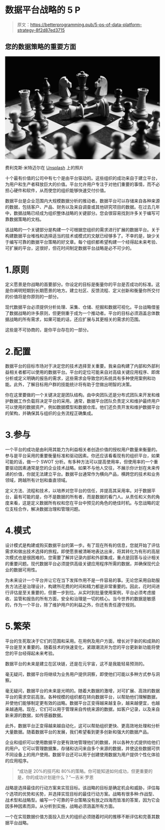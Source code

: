 # 数据平台战略的 5 P

> 原文：<https://betterprogramming.pub/5-ps-of-data-platform-strategy-8f2d87ed3715>

## 您的数据策略的重要方面

![](img/615b21448695674660f429e92e987f0e.png)

费利克斯·米特迈尔在 [Unsplash](https://unsplash.com?utm_source=medium&utm_medium=referral) 上的照片

十个最有价值的公司中有七个是由平台驱动的。这些组织的成功来自于建立平台，为用户和生产者释放巨大的价值。平台允许用户专注于对他们重要的事情，而不必担心硬件和软件，从而使您的组织能够快速交付价值。

数据平台是企业范围内大规模数据分析的推动者。数据平台可以存储来自各种来源的数据，包括客户、产品、财务以及来自调查或其他研究项目的数据。在过去几年中，数据战略已经成为组织整体战略的关键部分。您会很容易找到许多关于编写可靠数据策略的文档。

该战略的一个关键部分是构建一个可根据您组织的需求进行扩展的数据平台。关于构建数据平台堆栈和选择适当的技术或模式的文献已经够多了。不幸的是，缺少关于编写可靠的数据平台策略的好文章。每个组织都希望构建一个经得起未来考验、可扩展的平台，这很好，但花时间制定数据平台战略是必不可少的。

# 1.原则

定义愿景是你战略的首要部分。你设定的目标是衡量你的平台是否成功的标准。这是你阐明短期到长期愿景的地方。建立社区、反馈流程、定义创新和衡量你所交付的价值将是你原则的一部分。

现代数据平台必须提供分析处理、采集、仓储、挖掘和数据可视化。平台战略借鉴了数据战略的许多原则，但更侧重于成为一个推动者。平台的目标必须涵盖总体数据战略的所有需求，如果可能的话，还应扩展与其更相关的需求的范围。

这些是不可协商的，是你平台存在的一部分。

# 2.配置

数据平台的目标市场对于决定您的技术选择至关重要。我亲自构建了内部和外部利益相关者都可以使用的数据平台。平台的定位可能来自对高级关键应用程序、即席分析或定义明确的报告的需求，这些需求会导致您的系统具有多种使用案例和功能。此外，了解目标用户群的技能统计将有助于您做出明智的决策。

你在这里要做的一个关键决定是团队结构。由中央团队还是分布式团队来开发和维护数据工作负载将决定平台的采用。通常，数据平台团队负责定义和维护最终用户可以使用的数据资产，例如数据模型和数据仓库。他们还负责开发和维护数据平台的架构，并确保其与组织的业务流程正确集成。

# 3.参与

一个平台的成功是由利用其能力为利益相关者创造价值的授权用户数量来衡量的。参与是平台采用的重要衡量标准和驱动因素。你还应该看看现有的组织平台，如果可能的话，做一个 SWOT 分析。有多种方法可以提高使用率，但使用率的一个重要驱动因素通常是您的企业技术战略。如果不与他人交往，不展示你计划在未来传递的价值，你就无法建立平台。数据平台通常作为横向产品，横跨您的技术和业务领域，跨越所有计划和垂直领域。

定义方法、流程和技术，以培养对您平台的信任，并提高其采用率。对于数据平台，最有可能的是，你不是数据的所有者，而是数据的看门人。从责任和义务的角度来看，这是定义数据所有权和您在平台中预见的角色的绝佳时机。与您战略的定位支柱合作，解决数据治理和管理问题。

# 4.模式

设计模式是构建或购买数据平台的第一步。有了现在所有的信息，您就开始了评估需求和做出技术选择的旅程。即使愿景被清晰地表达出来，将其转化为有形的高层次模式也是很困难的。您需要了解并记录内部和外部集成，重点是回答与设计相关的重要问题。现代数据平台必须提供高级关键应用程序所需的数据，并确保现代企业的数据可用性。

为未来设计一个平台并让它在当下发挥作用不是一件容易的事。无论您采用自助服务方法还是治理设计，构建所花费的时间和精力都是非常重要的。因此，花时间进行评估是至关重要的，但要一步到位。从实时到批量使用案例，平台必须考虑接收、监管和报告的所有方面，安全和治理是一切的核心。当今世界的数据是敏感的，作为一个平台，除了维护用户的利益之外，你还有责任遵守规则。

# 5.繁荣

平台的生死取决于它们的范围和采用。在用例及用户方面，增长对于新的和成熟的平台是至关重要的。随着技术的快速变化，紧跟潮流并为您的平台更新新功能将使您的平台经得起未来考验。

数据平台的未来是建立在区块链，还是在元宇宙，这不是我能轻易预测的。

毫无疑问，数据平台将继续为业务用户提供洞察，即使他们可能以多种方式参与洞察。

毫无疑问，数据平台的未来是光明的。随着大数据的激增，对可扩展、高效的数据平台的需求空前高涨。各种规模的组织都在转向数据平台，以帮助他们理解数据，并使他们能够制定更有效的战略。数据平台正变得越来越复杂，越来越便宜，也越来越通用。现在，它们可以用于管理来自传统来源的数据，如客户记录，以及来自新来源的数据，如传感器数据。

此外，数据平台正变得越来越自动化，这可以帮助组织更快、更高效地处理和分析大量数据。随着数据平台的发展，我们希望看到更多创新和强大的数据产品。

企业和组织可以使用数据平台更有效地管理他们的数据，并以各种方式提供给他们的用户。它可以管理数据集，存储和访问来自多个来源的数据，并使这些数据可供不同设备上的用户使用。数据平台还可以用于创建使用数据为用户提供个性化体验的应用程序。

> “成功是 20%的技巧和 80%的策略。你可能知道如何成功，但更重要的是，你的成功计划是什么？”—吉米·罗恩

战略是选择最佳的行动方案来实现目标。该战略的目标是确定机会和威胁，评估每个选项的优势和劣势，并选择实现目标的最佳行动方案。战略有很多种:作战型、战术型和战略型。编写一个可靠的平台策略没有放之四海而皆准的答案，因为它会因多种因素而异。从分析到实施，战略必须涵盖所有方面。

一个在实现数据价值方面投入巨大的组织必须随着时间的推移不断评估和完善其数据平台战略。